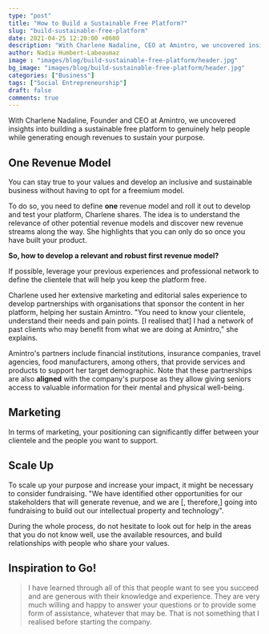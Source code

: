 ```yaml
---
type: "post"
title: "How to Build a Sustainable Free Platform?"
slug: "build-sustainable-free-platform"
date: 2021-04-25 12:20:00 +0600
description: "With Charlene Nadaline, CEO at Amintro, we uncovered insights into building a sustainable free platform."
author: Nadia Humbert-Labeaumaz
image : "images/blog/build-sustainable-free-platform/header.jpg"
bg_image: "images/blog/build-sustainable-free-platform/header.jpg"
categories: ["Business"]
tags: ["Social Entrepreneurship"]
draft: false
comments: true
---
```


With Charlene Nadaline, Founder and CEO at Amintro, we uncovered insights into building a sustainable free platform to genuinely help people while generating enough revenues to sustain your purpose.

<!--more-->

## One Revenue Model

You can stay true to your values and develop an inclusive and sustainable business without having to opt for a freemium model.

To do so, you need to define **one** revenue model and roll it out to develop and test your platform, Charlene shares. The idea is to understand the relevance of other potential revenue models and discover new revenue streams along the way. She highlights that you can only do so once you have built your product.

**So, how to develop a relevant and robust first revenue model?**

If possible, leverage your previous experiences and professional network to define the clientele that will help you keep the platform free.

Charlene used her extensive marketing and editorial sales experience to develop partnerships with organisations that sponsor the content in her platform, helping her sustain Amintro. "You need to know your clientele, understand their needs and pain points. [I realised that] I had a network of past clients who may benefit from what we are doing at Amintro," she explains.

Amintro's partners include financial institutions, insurance companies, travel agencies, food manufacturers, among others, that provide services and products to support her target demographic. Note that these partnerships are also **aligned** with the company's purpose as they allow giving seniors access to valuable information for their mental and physical well-being.

## Marketing

In terms of marketing, your positioning can significantly differ between your clientele and the people you want to support.

## Scale Up

To scale up your purpose and increase your impact, it might be necessary to consider fundraising. "We have identified other opportunities for our stakeholders that will generate revenue, and we are [, therefore,] going into fundraising to build out our intellectual property and technology".

During the whole process, do not hesitate to look out for help in the areas that you do not know well, use the available resources, and build relationships with people who share your values.

## Inspiration to Go!

> I have learned through all of this that people want to see you succeed and are generous with their knowledge and experience. They are very much willing and happy to answer your questions or to provide some form of assistance, whatever that may be. That is not something that I realised before starting the company.
